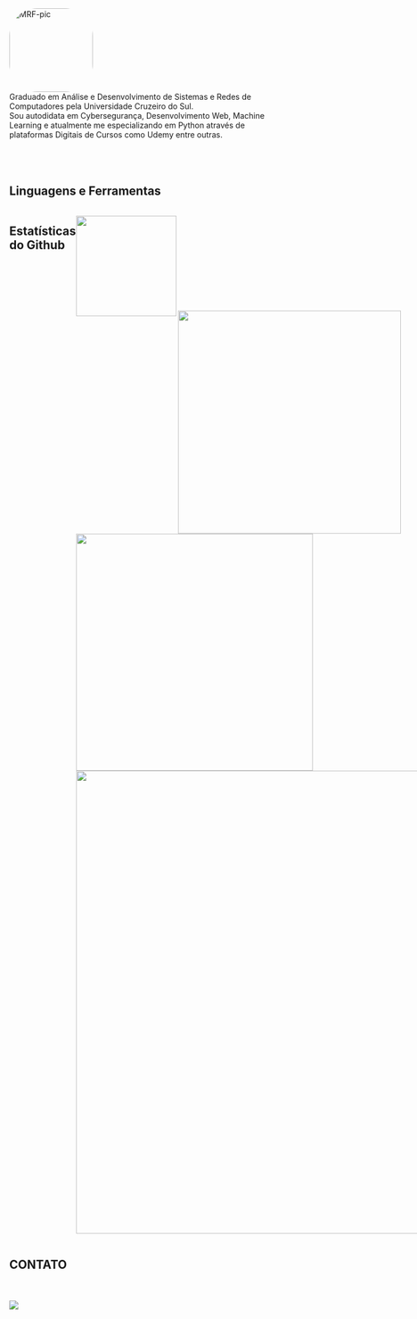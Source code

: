 <div div style="display: flex; align-items: flex-start; align: center">
<img align="left" alt="MRF-pic" height="150" style="border-radius:50px;" src="https://pbs.twimg.com/media/EgwlIdzXsAY2tb2?format=jpg&name=900x900">
</div>

<div>
Graduado em Análise e Desenvolvimento de Sistemas e Redes de Computadores pela Universidade Cruzeiro do Sul.<br>
Sou autodidata em Cybersegurança, Desenvolvimento Web, Machine Learning e atualmente me especializando em Python através de plataformas Digitais de Cursos como Udemy entre outras.
<br>
<br>
<br>
<br>
</div>
 
## Linguagens e Ferramentas  
<div style="display: flex; align-items: flex-start; align: left">
<table align="left">
  <tr>
    <td align="center" width="96">
      <a href="https://www.python.org/">
        <img src="https://techstack-generator.vercel.app/python-icon.svg" alt="icon" width="40" height="40" />
      </a>
      <br>Python
    </td>
    <td align="center"  width="96">
        <img src="https://skillicons.dev/icons?i=flask" width="40" height="40" alt="flask" />
      <br>Flask
    </td>
        <td align="center" width="96">
        <img src="https://skillicons.dev/icons?i=selenium" width="40" height="40" alt="selenium" />
      <br>Selenium
    </td>
    <td align="center" width="96">
        <img src="https://skillicons.dev/icons?i=vscode" width="40" height="40" alt="VsCode" />
      <br>VsCode
    </td>
  <td align="center" width="96">
        <img src="https://www.vectorlogo.zone/logos/sqlite/sqlite-icon.svg" alt="icon" width="40" height="40"/>
      <br>SQLite
    </td>
  </tr>
  <tr>
     <td align="center" width="96">
        <img src="https://techstack-generator.vercel.app/github-icon.svg" alt="icon" width="40" height="40" />
      <br>Github
    </td>
    <td align="center"  width="96">
        <img src="https://skillicons.dev/icons?i=html" width="40" height="40" alt="HTML5" />
      <br>HTML5
    </td>
      <td align="center" width="96">
        <img src="https://skillicons.dev/icons?i=css" width="40" height="40" alt="css" />
      <br>CSS
    </td>
    <td align="center"  width="96">
        <img src="https://skillicons.dev/icons?i=bootstrap" width="40" height="40" alt="bootstrap" />
      <br>Bootstrap
    </td>
     <td align="center" width="96">
        <img src="https://techstack-generator.vercel.app/js-icon.svg" alt="icon" width="40" height="40" />
      <br>JavaScript
    </td>
 </tr>
</table>
<br>
<br>
<br>
<br>
<br>
<br>
<br>
<br>
<br>
  
## Estatísticas do Github 
<img height="180em" align="left" src="https://github-readme-stats.vercel.app/api/top-langs/?username=MateusRodriguesF&layout=compact&langs_count=7&theme=react"/>  <br><br><br><br><br><br><br><br><br><br>
<img width="400" src="https://github-readme-stats.vercel.app/api?username=MateusRodriguesF&count_private=true&show_icons=true&theme=react" /> <img width="425" src="https://streak-stats.demolab.com/?user=MateusRodriguesF&theme=react" />
<img width="830" src="https://github-readme-activity-graph.vercel.app/graph?username=MateusRodriguesF&bg_color=21232a&color=a8eeff&line=61dafb&point=f0fcff&area=true&hide_border=false" />

<br>
</div>

## CONTATO
<br>
<br> 
<a href="https://br.linkedin.com/in/mateus-fonseca-810559210" target="_blank"><img src="https://img.shields.io/badge/-LinkedIn-%230077B5?style=for-the-badge&logo=linkedin&logoColor=white" target="_blank"></a>
